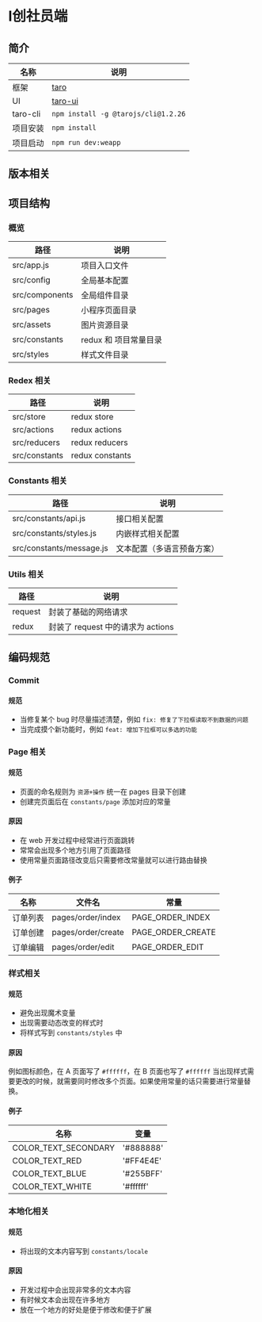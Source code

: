 # I创社员端

## 简介

| 名称 | 说明 |
| --- | --- |
| 框架 | [taro](https://taro.aotu.io/) |
| UI | [taro-ui](https://taro-ui.aotu.io/) |
| taro-cli | `npm install -g @tarojs/cli@1.2.26` |
| 项目安装 | `npm install` |
| 项目启动 | `npm run dev:weapp` |

## 版本相关



## 项目结构

### 概览

| 路径 | 说明 |
| --- | --- |
| src/app.js | 项目入口文件 |
| src/config | 全局基本配置 |
| src/components | 全局组件目录 |
| src/pages | 小程序页面目录 |
| src/assets | 图片资源目录 |
| src/constants | redux 和 项目常量目录 |
| src/styles | 样式文件目录 |

### Redex 相关

| 路径 | 说明 |
| --- | --- |
| src/store | redux store |
| src/actions | redux actions |
| src/reducers | redux reducers |
| src/constants | redux constants |

### Constants 相关

| 路径 | 说明 |
| --- | --- |
| src/constants/api.js | 接口相关配置 |
| src/constants/styles.js | 内嵌样式相关配置 |
| src/constants/message.js | 文本配置（多语言预备方案） |

### Utils 相关

| 路径 | 说明 |
| --- | --- |
| request | 封装了基础的网络请求 |
| redux | 封装了 request 中的请求为 actions |


## 编码规范

### Commit

#### 规范

* 当修复某个 bug 时尽量描述清楚，例如 `fix: 修复了下拉框读取不到数据的问题`
* 当完成摸个新功能时，例如 `feat: 增加下拉框可以多选的功能`

### Page 相关

#### 规范

* 页面的命名规则为 `资源+操作` 统一在 pages 目录下创建
* 创建完页面后在 `constants/page` 添加对应的常量

#### 原因

* 在 web 开发过程中经常进行页面跳转
* 常常会出现多个地方引用了页面路径
* 使用常量页面路径改变后只需要修改常量就可以进行路由替换

#### 例子

| 名称 | 文件名 | 常量 |
| --- | --- | --- |
| 订单列表 | pages/order/index | PAGE_ORDER_INDEX |
| 订单创建 | pages/order/create | PAGE_ORDER_CREATE |
| 订单编辑 | pages/order/edit | PAGE_ORDER_EDIT |

### 样式相关

#### 规范

* 避免出现魔术变量
* 出现需要动态改变的样式时
* 将样式写到 `constants/styles` 中

#### 原因

例如图标颜色，在 A 页面写了 `#ffffff`，在 B 页面也写了 `#ffffff` 当出现样式需要更改的时候，就需要同时修改多个页面。如果使用常量的话只需要进行常量替换。

#### 例子

| 名称 | 变量 |
| --- | --- | 
| COLOR_TEXT_SECONDARY | '#888888' |
| COLOR_TEXT_RED | '#FF4E4E' |
| COLOR_TEXT_BLUE | '#255BFF' |
| COLOR_TEXT_WHITE | '#ffffff' |

### 本地化相关

#### 规范

* 将出现的文本内容写到 `constants/locale`

#### 原因

* 开发过程中会出现非常多的文本内容
* 有时候文本会出现在许多地方
* 放在一个地方的好处是便于修改和便于扩展
